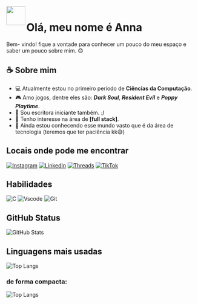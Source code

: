 <img align="left" src="https://media3.giphy.com/media/v1.Y2lkPTc5MGI3NjExMzFrcG95Z3VvemJpeGh4MGN3eTdtcDNrMDV1aDY5eTBldTlrcWN4aSZlcD12MV9pbnRlcm5hbF9naWZfYnlfaWQmY3Q9cw/UQ1EI1ML2ABQdbebup/giphy.gif" width="50" height="50"> 

# Olá, meu nome é Anna 
Bem- vindo! fique a vontade para conhecer um pouco do meu espaço e saber um pouco sobre mim. 😊

## ☕ Sobre mim 
- 💻 Atualmente estou no primeiro período de **Ciências da Computação**.
- 🎮 Amo jogos, dentre eles são: _**Dark Soul**_, _**Resident Evil**_ e _**Poppy Playtime**_.
- 📖 Sou escritora iniciante também. _:)_
- 💼 Tenho interesse na área de **[full stack]**.
- 👾 Ainda estou conhecendo esse mundo vasto que é da área de tecnologia (teremos que ter paciência kk😅)

## Locais onde pode me encontrar
[![Instagram](https://img.shields.io/badge/-Instagram-%23F7C6D9?style=for-the-badge&logo=instagram&logoColor=white)]([https://www.instagram.com/annacssantos_/](https://www.instagram.com/annacssantos__?igsh=MTk0cmRtN2FwMGdlbA%3D%3D&utm_source=qr)) [![LinkedIn](https://img.shields.io/badge/LinkedIn-%23FAF9F6?style=for-the-badge&logo=linkedin&logoColor=black)](https://www.linkedin.com/in/anna-carolina-da-costa-b20bb0307/) [![Threads](https://img.shields.io/badge/-Threads-%23F7C6D9?style=for-the-badge&logo=threads&logoColor=white)](https://www.threads.com/@annacssantos__?igshid=NTc4MTIwNjQ2YQ==) [![TikTok](https://img.shields.io/badge/-TikTok-%23FAF9F6?style=for-the-badge&logo=TikTok&logoColor=black)](https://www.tiktok.com/@nannaa_cst?_t=ZM-8xBkJVRMbyy&_r=1)

## Habilidades 
![C](https://img.shields.io/badge/C-%23FAF9F6?style=for-the-badge&logo=c&logoColor=black) ![Vscode](https://img.shields.io/badge/Vscode-%23FAF9F6?style=for-the-badge&logo=visual-studio-code&logoColor=black) ![Git](https://img.shields.io/badge/GIT-%23FAF9F6?style=for-the-badge&logo=git&logoColor=orange)

## GitHub Status
![GitHub Stats](https://github-readme-stats.vercel.app/api?username=anna&theme=transparent&bg_color=F7C6D9&border_color=FAF9F6&show_icons=true&icon_color=FAF9F6&title_color=E94D5F&text_color=FFF)

## Linguagens mais usadas 
![Top Langs](https://github-readme-stats-git-masterrstaa-rickstaa.vercel.app/api/top-langs/?username=Anna&bg_color=F7C6D9&border_color=FAF9F6&title_color=E94D5F&text_color=FFF) 
### de forma compacta:
![Top Langs](https://github-readme-stats-git-masterrstaa-rickstaa.vercel.app/api/top-langs/?username=Anna&layout=compact&bg_color=F7C6D9&border_color=FAF9F6&title_color=E94D5F&text_color=FFF)

